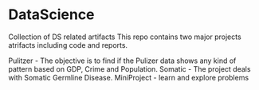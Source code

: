 # DataScience
Collection of DS related artifacts
This repo contains two major projects atrifacts including code and reports. 

Pulitzer - The objective is to find if the Pulizer data shows any kind of pattern based on GDP, Crime and Population. 
Somatic - The project deals with Somatic Germline Disease. 
MiniProject - learn and explore problems

